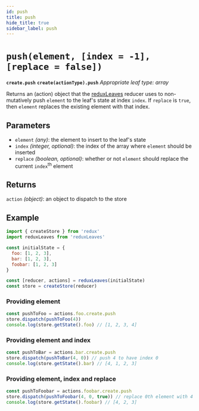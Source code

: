 ```yaml
---
id: push
title: push
hide_title: true
sidebar_label: push
---
```


# `push(element, [index = -1], [replace = false])`
**`create.push`**
**`create(actionType).push`**
*Appropriate leaf type: array*

Returns an (action) object that the [reduxLeaves](../README.md) reducer uses to non-mutatively push `element` to the leaf's state at index `index`. If `replace` is `true`, then `element` replaces the existing element with that index.

## Parameters
- `element` *(any)*: the element to insert to the leaf's state
- `index` *(integer, optional)*: the index of the array where `element` should be inserted
- `replace` *(boolean, optional)*: whether or not `element` should replace the current `index`<sup>th</sup> element

## Returns
`action` *(object)*: an object to dispatch to the store

## Example
```js
import { createStore } from 'redux'
import reduxLeaves from 'reduxLeaves'

const initialState = {
  foo: [1, 2, 3],
  bar: [1, 2, 3],
  foobar: [1, 2, 3]
}

const [reducer, actions] = reduxLeaves(initialState)
const store = createStore(reducer)
```
### Providing element
```js
const pushToFoo = actions.foo.create.push
store.dispatch(pushToFoo(4))
console.log(store.getState().foo) // [1, 2, 3, 4]
```
### Providing element and index
```js
const pushToBar = actions.bar.create.push
store.dispatch(pushToBar(4, 0)) // push 4 to have index 0
console.log(store.getState().bar) // [4, 1, 2, 3]
```
### Providing element, index and replace
```js
const pushToFoobar = actions.foobar.create.push
store.dispatch(pushToFoobar(4, 0, true)) // replace 0th element with 4
console.log(store.getState().foobar) // [4, 2, 3]
```